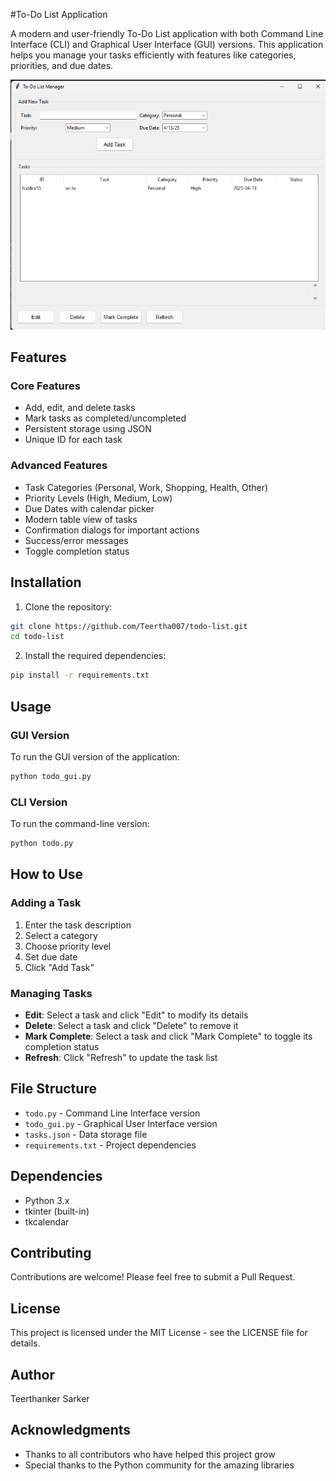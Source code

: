 #To-Do List Application

A modern and user-friendly To-Do List application with both Command Line Interface (CLI) and Graphical User Interface (GUI) versions. This application helps you manage your tasks efficiently with features like categories, priorities, and due dates.

![To-Do List Application](image.png)

## Features

### Core Features
- Add, edit, and delete tasks
- Mark tasks as completed/uncompleted
- Persistent storage using JSON
- Unique ID for each task

### Advanced Features
- Task Categories (Personal, Work, Shopping, Health, Other)
- Priority Levels (High, Medium, Low)
- Due Dates with calendar picker
- Modern table view of tasks
- Confirmation dialogs for important actions
- Success/error messages
- Toggle completion status

## Installation

1. Clone the repository:
```bash
git clone https://github.com/Teertha007/todo-list.git
cd todo-list
```

2. Install the required dependencies:
```bash
pip install -r requirements.txt
```

## Usage

### GUI Version
To run the GUI version of the application:
```bash
python todo_gui.py
```

### CLI Version
To run the command-line version:
```bash
python todo.py
```

## How to Use

### Adding a Task
1. Enter the task description
2. Select a category
3. Choose priority level
4. Set due date
5. Click "Add Task"

### Managing Tasks
- **Edit**: Select a task and click "Edit" to modify its details
- **Delete**: Select a task and click "Delete" to remove it
- **Mark Complete**: Select a task and click "Mark Complete" to toggle its completion status
- **Refresh**: Click "Refresh" to update the task list

## File Structure
- `todo.py` - Command Line Interface version
- `todo_gui.py` - Graphical User Interface version
- `tasks.json` - Data storage file
- `requirements.txt` - Project dependencies

## Dependencies
- Python 3.x
- tkinter (built-in)
- tkcalendar

## Contributing
Contributions are welcome! Please feel free to submit a Pull Request.

## License
This project is licensed under the MIT License - see the LICENSE file for details.

## Author
Teerthanker Sarker

## Acknowledgments
- Thanks to all contributors who have helped this project grow
- Special thanks to the Python community for the amazing libraries 